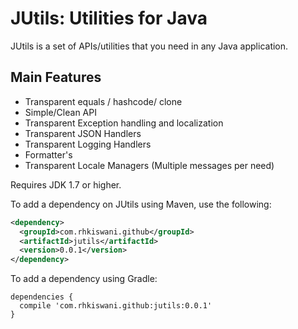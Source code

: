 JUtils: Utilities for Java
==========================

JUtils is a set of APIs/utilities that you need in any Java application.

Main Features
-------------- 
- Transparent equals / hashcode/ clone 
- Simple/Clean API 
- Transparent Exception handling and localization
- Transparent JSON Handlers
- Transparent Logging Handlers
- Formatter's
- Transparent Locale Managers (Multiple messages per need)
  

Requires JDK 1.7 or higher.

To add a dependency on JUtils using Maven, use the following:

```xml
<dependency>
  <groupId>com.rhkiswani.github</groupId>
  <artifactId>jutils</artifactId>
  <version>0.0.1</version>
</dependency>
```

To add a dependency using Gradle:

```
dependencies {
  compile 'com.rhkiswani.github:jutils:0.0.1'
}
```


